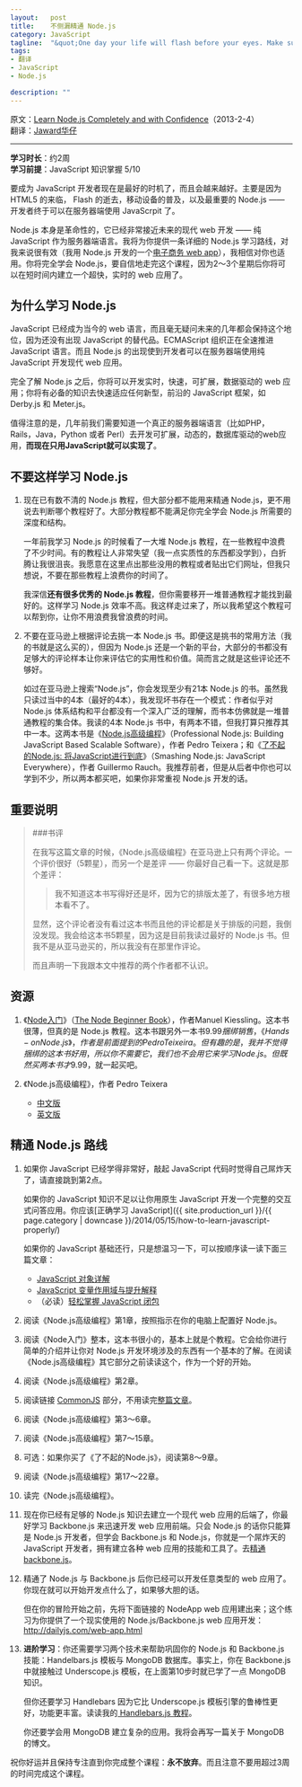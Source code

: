 ```yaml
--- 
layout:   post
title:    不侧漏精通 Node.js
category: JavaScript
tagline:  "&quot;One day your life will flash before your eyes. Make sure it's worth watching&quot; - Gerard Way"
tags: 
- 翻译
- JavaScript
- Node.js

description: ""
---
```


原文：[Learn Node.js Completely and with Confidence](http://javascriptissexy.com/learn-node-js-completely-and-with-confidence/)（2013-2-4）  
翻译：[Jaward华仔](http://crimx.com)

-----

**学习时长**：约2周  
**学习前提**：JavaScript 知识掌握 5/10

要成为 JavaScript 开发者现在是最好的时机了，而且会越来越好。主要是因为 HTML5 的来临， Flash 的逝去，移动设备的普及，以及最重要的 Node.js —— 开发者终于可以在服务器端使用 JavaScrpit 了。

Node.js 本身是革命性的，它已经非常接近未来的现代 web 开发 —— 纯 JavaScript 作为服务器端语言。我将为你提供一条详细的 Node.js 学习路线，对我来说很有效（我用 Node.js 开发的一个[电子商务 web app](http://buildandprice.superfocus.com/)），我相信对你也适用。你将完全学会 Node.js，要自信地走完这个课程，因为2～3个星期后你将可以在短时间内建立一个超快，实时的 web 应用了。

为什么学习 Node.js
--------

JavaScript 已经成为当今的 web 语言，而且毫无疑问未来的几年都会保持这个地位，因为还没有出现 JavaScript 的替代品。ECMAScript 组织正在全速推进 JavaScript 语言。而且 Node.js 的出现使到开发者可以在服务器端使用纯 JavaScript 开发现代 web 应用。

<!--more-->

完全了解 Node.js 之后，你将可以开发实时，快速，可扩展，数据驱动的 web 应用；你将有必备的知识去快速适应任何新型，前沿的 JavaScript 框架，如 Derby.js 和 Meter.js。

值得注意的是，几年前我们需要知道一个真正的服务器端语言（比如PHP，Rails，Java，Python 或者 Perl）去开发可扩展，动态的，数据库驱动的web应用，**而现在只用JavaScript就可以实现了**。


不要这样学习 Node.js
----------

1. 现在已有数不清的 Node.js 教程，但大部分都不能用来精通 Node.js，更不用说去判断哪个教程好了。大部分教程都不能满足你完全学会 Node.js 所需要的深度和结构。

   一年前我学习 Node.js 的时候看了一大堆 Node.js 教程，在一些教程中浪费了不少时间。有的教程让人非常失望（我一点实质性的东西都没学到），白折腾让我很沮丧。我愿意在这里点出那些没用的教程或者贴出它们网址，但我只想说，不要在那些教程上浪费你的时间了。

   我深信**还有很多优秀的 Node.js 教程**，但你需要移开一堆普通教程才能找到最好的。这样学习 Node.js 效率不高。我这样走过来了，所以我希望这个教程可以帮到你，让你不用浪费我曾浪费的时间。

2. 不要在亚马逊上根据评论去挑一本 Node.js 书。即便这是挑书的常用方法（我的书就是这么买的），但因为 Node.js 还是一个新的平台，大部分的书都没有足够大的评论样本让你来评估它的实用性和价值。简而言之就是这些评论还不够好。


   如过在亚马逊上搜索“Node.js”，你会发现至少有21本 Node.js 的书。虽然我只读过当中的4本（最好的4本），我发现坏书存在一个模式：作者似乎对 Node.js 体系结构和平台都没有一个深入广泛的理解，而书本仿佛就是一堆普通教程的集合体。我读的4本 Node.js 书中，有两本不错，但我打算只推荐其中一本。这两本书是《[Node.js高级编程](http://www.amazon.cn/Node-js%E9%AB%98%E7%BA%A7%E7%BC%96%E7%A8%8B-%E7%89%B9%E8%B0%A2%E6%8B%89/dp/B00H7V7O90/)》（Professional Node.js: Building JavaScript Based Scalable Software），作者 Pedro Teixera；和《[了不起的Node.js: 将JavaScript进行到底](http://www.amazon.cn/%E4%BA%86%E4%B8%8D%E8%B5%B7%E7%9A%84Node-js-%E5%B0%86JavaScript%E8%BF%9B%E8%A1%8C%E5%88%B0%E5%BA%95-%E5%8A%B3%E5%A5%87/dp/B00GI7EO6U/)》（Smashing Node.js: JavaScript Everywhere），作者 Guillermo Rauch。我推荐前者，但是从后者中你也可以学到不少，所以两本都买吧，如果你非常重视 Node.js 开发的话。

重要说明
----------

> ###书评
> 
> 在我写这篇文章的时候，《Node.js高级编程》在亚马逊上只有两个评论。一个评价很好（5颗星），而另一个是差评 —— 你最好自己看一下。这就是那个差评：
> 
> > 我不知道这本书写得好还是坏，因为它的排版太差了，有很多地方根本看不了。
> 
> 显然，这个评论者没有看过这本书而且他的评论都是关于排版的问题，我倒没发现。我会给这本书5颗星，因为这是目前我读过最好的 Node.js 书。但我不是从亚马逊买的，所以我没有在那里作评论。
> 
> 而且声明一下我跟本文中推荐的两个作者都不认识。
> 

资源
-------

1. 《[Node入门](http://www.nodebeginner.org/index-zh-cn.html)》（[The Node Beginner Book](http://www.nodebeginner.org/)），作者Manuel Kiessling。这本书很薄，但真的是 Node.js 教程。这本书跟另外一本书$9.99捆绑销售，《Hands-on Node.js》，作者是前面提到的 Pedro Teixeira。但有趣的是，我并不觉得捆绑的这本书好用，所以你不需要它，我们也不会用它来学习 Node.js。但既然买两本书才$9.99，就一起买吧。

2. 《Node.js高级编程》，作者 Pedro Teixera  
   - [中文版](http://www.amazon.cn/Node-js%E9%AB%98%E7%BA%A7%E7%BC%96%E7%A8%8B-%E7%89%B9%E8%B0%A2%E6%8B%89/dp/B00H7V7O90/)  
   - [英文版](http://www.amazon.com/gp/product/1118185463/)



精通 Node.js 路线
--------

1. 如果你 JavaScript 已经学得非常好，敲起 JavaScript 代码时觉得自己屌炸天了，请直接跳到第2点。

   如果你的 JavaScript 知识不足以让你用原生 JavaScript 开发一个完整的交互式问答应用。你应该[正确学习 JavaScript]({{ site.production_url }}/{{ page.category | downcase }}/2014/05/15/how-to-learn-javascript-properly/)

   如果你的 JavaScript 基础还行，只是想温习一下，可以按顺序读一读下面三篇文章：

   - [JavaScript 对象详解](http://javascriptissexy.com/javascript-objects-in-detail/)
   - [JavaScript 变量作用域与提升解释](http://javascriptissexy.com/javascript-variable-scope-and-hoisting-explained/)
   - （必读）[轻松掌握 JavaScript 闭包](http://javascriptissexy.com/understand-javascript-closures-with-ease/)
   

2. 阅读《Node.js高级编程》第1章，按照指示在你的电脑上配置好 Node.js。

3. 阅读《Node入门》整本，这本书很小的，基本上就是个教程。它会给你进行简单的介绍并让你对 Node.js 开发环境涉及的东西有一个基本的了解。在阅读《Node.js高级编程》其它部分之前读读这个，作为一个好的开始。

4. 阅读《Node.js高级编程》第2章。

5. 阅读链接 [CommonJS](http://pages.citebite.com/i9e9e4d1yxip) 部分，不用读完[整篇文章](http://addyosmani.com/writing-modular-js/)。

6. 阅读《Node.js高级编程》第3～6章。

7. 阅读《Node.js高级编程》第7～15章。

8. 可选：如果你买了《了不起的Node.js》，阅读第8～9章。

9. 阅读《Node.js高级编程》第17～22章。

10. 读完《Node.js高级编程》。

11. 现在你已经有足够的 Node.js 知识去建立一个现代 web 应用的后端了，你最好学习 Backbone.js 来迅速开发 web 应用前端。只会 Node.js 的话你只能算是 Node.js 开发者，但学会 Backbone.js 和 Node.js，你就是一个屌炸天的 JavaScript 开发者，拥有建立各种 web 应用的技能和工具了。去[精通backbone.js](http://javascriptissexy.com/learn-backbone-js-completely/)。

12. 精通了 Node.js 与 Backbone.js 后你已经可以开发任意类型的 web 应用了。你现在就可以开始开发点什么了，如果够大胆的话。

    但在你的冒险开始之前，先将下面链接的 NodeApp web 应用建出来；这个练习为你提供了一个现实使用的 Node.js/Backbone.js web 应用开发：<http://dailyjs.com/web-app.html>

13. **进阶学习**：你还需要学习两个技术来帮助巩固你的 Node.js 和 Backbone.js 技能：Handelbars.js 模板与 MongoDB 数据库。事实上，你在 Backbone.js 中就接触过 Underscope.js 模板，在上面第10步时就已学了一点 MongoDB 知识。

    但你还要学习 Handlebars 因为它比 Underscope.js 模板引擎的鲁棒性更好，功能更丰富。读读我的[ Handlebars.js 教程](http://javascriptissexy.com/handlebars-js-tutorial-learn-everything-about-handlebars-js-javascript-templating/)。


    你还要学会用 MongoDB 建立复杂的应用。我将会再写一篇关于 MongoDB 的博文。


祝你好运并且保持专注直到你完成整个课程：**永不放弃**。而且注意不要用超过3周的时间完成这个课程。

































